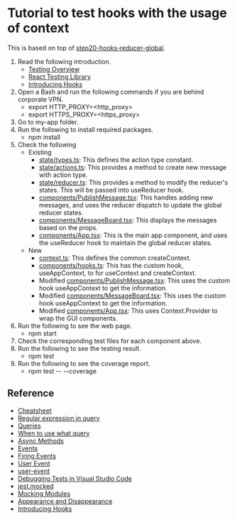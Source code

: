 # Tutorial to test hooks with the usage of context

This is based on top of [step20-hooks-reducer-global](../step20-hooks-reducer-global/).

1. Read the following introduction.
   - [Testing Overview](https://reactjs.org/docs/testing.html)
   - [React Testing Library](https://testing-library.com/docs/react-testing-library/intro)
   - [Introducing Hooks](https://reactjs.org/docs/hooks-intro.html)
2. Open a Bash and run the following commands if you are behind corporate VPN.
   - export HTTP_PROXY=<http_proxy>
   - export HTTPS_PROXY=<https_proxy>
3. Go to my-app folder.
4. Run the following to install required packages.
   - npm install
5. Check the following
   - Existing
     - [state/types.ts](./my-app/src/state/types.ts): This defines the action type constant.
     - [state/actions.ts](./my-app/src/state/actions.ts): This provides a method to create new message with action type.
     - [state/reducer.ts](./my-app/src/state/reducer.ts): This provides a method to modify the reducer's states. This will be passed into useReducer hook.
     - [components/PublishMessage.tsx](./my-app/src/components/PublishMessage.tsx): This handles adding new messages, and uses the reducer dispatch to update the global reducer states.
     - [components/MessageBoard.tsx](./my-app/src/components/MessageBoard.tsx): This displays the messages based on the props.
     - [components/App.tsx](./my-app/src/components/App.tsx): This is the main app component, and uses the useReducer hook to maintain the global reducer states.
   - New
     - [context.ts](./my-app/src/context.ts): This defines the common createContext.
     - [components/hooks.ts](./my-app/src/components/hooks.ts): This has the custom hook, useAppContext, to for useContext and createContext.
     - Modified [components/PublishMessage.tsx](./my-app/src/components/PublishMessage.tsx): This uses the custom hook useAppContext to get the information.
     - Modified [components/MessageBoard.tsx](./my-app/src/components/MessageBoard.tsx): This uses the custom hook useAppContext to get the information.
     - Modified [components/App.tsx](./my-app/src/components/App.tsx): This uses Context.Provider to wrap the GUI components.
6. Run the following to see the web page.
   - npm start
7. Check the corresponding test files for each component above.
8. Run the following to see the testing result.
   - npm test
9. Run the following to see the coverage report.
   - npm test -- --coverage

## Reference

- [Cheatsheet](https://testing-library.com/docs/react-testing-library/cheatsheet)
- [Regular expression in query](https://testing-library.com/docs/queries/about/#textmatch)
- [Queries](https://testing-library.com/docs/react-testing-library/cheatsheet#queries)
- [When to use what query](https://testing-library.com/docs/queries/about/#priority)
- [Async Methods](https://testing-library.com/docs/dom-testing-library/api-async/)
- [Events](https://testing-library.com/docs/react-testing-library/cheatsheet#events)
- [Firing Events](https://testing-library.com/docs/dom-testing-library/api-events/)
- [User Event](https://testing-library.com/docs/user-event/intro/)
- [user-event](https://testing-library.com/docs/ecosystem-user-event/)
- [Debugging Tests in Visual Studio Code](https://create-react-app.dev/docs/debugging-tests/#debugging-tests-in-visual-studio-code)
- [jest.mocked](https://jestjs.io/docs/jest-object#jestmockedtitem-t-deep--false)
- [Mocking Modules](https://jestjs.io/docs/27.x/mock-functions#mocking-modules)
- [Appearance and Disappearance](https://testing-library.com/docs/guide-disappearance/)
- [Introducing Hooks](https://reactjs.org/docs/hooks-intro.html)
